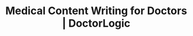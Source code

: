 ---
layout: components
title: Medical Content Writing for Doctors | DoctorLogic
description: "Attract new patients, showcase your results, and define why you're the clear choice provider with our expert writers at DoctorLogic. Win new patients today!"
meta_image: "/img/meta/content-multiplier.jpg"
nofollow: false
gsap: true
custom_js: content-multiplier
page_class:
  - class: content-multiplier
product: "content multiplier"
permalink: "/content-multiplier"
product_nav:
- product_prev: "website-management"
  product_next: "social-reputation"
next_page: "social-reputation"
page_sections:
- component: hero-1
  component_css: hero
  class: content-multiplier-hero
  tagline: 
  - headline: "Content Multiplier"
    icon:
    - img: "/img/product-icons/content-multiplier.svg"
      alt: "DoctorLogic Content Multiplier"
  headline: "Convert Visitors to Patients With Relevant Content"
  text: "Utilizing content in your digital marketing strategy is essential to SEO and improving organic search results. DoctorLogic's Content Multiplier amplifies the most relevant and engaging content pages for patients and search engines."
  btn:
  img: "/img/products/content-multiplier/hero-img.svg"
  alt: "DoctorLogic Content Multiplier"
- component: feature-1
  component_css: feature
  class: content-multiplier__feature--5
  headline: "Easily create fresh, relevant content with Articles"
  text: "Not only does your website need to be fast, secure, and mobile friendly, but it also needs to have pages on pages of quality content optimized for SEO. We’re making it easier to add relevant content to your website and drive additional online visibility with Articles."
  btn:
  - btn-label: "Find Out More"
    btn-link: "/content-multiplier/articles"
  img: "/img/products/content-multiplier/articles/content-page-articles.jpg"
  alt: "Articles Content Creation Tool"
  img_alignment: "Left"
- component: item-grid
  component_css: item-grid
  class: content-multiplier__item-grid--1
  per-row-count: "3"
  headline: "Showcase your stunning results & establish your expertise"
  text: "Showcase and manage your results like never before through our industry exclusive Before and After Photo Gallery Manager<sup>TM</sup>. Allow patients to search by procedure so they can better visualize the results they can achieve. This tool helps you establish your expertise while showing off your techniques and devices and how they’ve helped your patients."
  items:
  - class: item-grid__item--1
    img:
    - class: "item-grid__image--1"
      src: "/img/products/content-multiplier/content-multiplier-page.jpg"
      alt: "Before & After Galleries"
  - class: item-grid__item--2
    headline: "Patient Friendly"
    text: "Every case has a SEO rich headline with detailed information that patients can use to understand what they are looking at. This information also helps create an unlimited number of keyword targets for search engines."
  - class: item-grid__item--3
    headline: "Stunning Photos"
    text: "Pictures speak a thousand words. Upload an unlimited number of photos that can easily be cropped, edited, and organized in one single place."
  - class: item-grid__item--4
    headline: "Capture The Lead"
    text: "Don't make it hard on your website visitors to contact your practice. Every gallery page includes a contact form so patients can schedule a consultation."
  btn:
    - btn-link: "/content-multiplier/before-and-after-galleries"
      btn-label: "See How It Works"
- component: callout-headline
  component_css: callout-headline
  class: callout-headline__content
  headline: "<span>72%</span> of marketers found content creation is the most effective SEO Tactic."
  source: "HubSpot"
- component: feature-1
  component_css: feature
  class: content-multiplier__feature--1
  headline: "SEO Rich Procedure and Service Pages"
  text: "Our team of medical content writers provide custom content for every procedure and service offered at your practice. Individual web pages are then automatically integrated with relevant content such as reviews, before and after photos, video, and specials to promote each service and gain keyword authority."
  btn:
  img: "/img/products/content-multiplier/service-pages.jpg"
  alt: "SEO Rich Pages"
  img_alignment: "Left"
- component: feature-1
  component_css:
  class: content-multiplier__feature--2
  headline: "Enhanced Provider Bio"
  text: "Patients are interested in knowing more about who will be treating them. You and your staff members will receive individual bio pages with specific, integrated, relevant content that will convey expertise, experience and most of all, trust."
  btn:
  img: "/img/products/content-multiplier/provider-bio.jpg"
  alt: "Enhanced Provider Bios"
  img_alignment: "Right"
- component: feature-1
  component_css:
  class: content-multiplier__feature--3
  headline: "Smarter Video Integration"
  text: "Upload an unlimited number of videos and our software will automatically integrate these videos across your entire website. Most importantly, each video is transcribed for great SEO content."
  btn:
  img: "/img/products/content-multiplier/video-integration.jpg"
  alt: "Smarter Video Integration"
  img_alignment: "Left"
- component: callout
  component_css: callout
  class: content-multiplier__callout
  background: false
  headline: "Build Better Content, Fast"
  text: "Content can help build your online presence. Schedule a personalized demo today."
  btn:
  - btn-label: "Get a Demo"
    btn-link: "/get-a-demo"
---